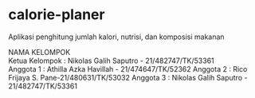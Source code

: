 # calorie-planer
Aplikasi penghitung jumlah kalori, nutrisi, dan komposisi makanan 

NAMA KELOMPOK  
Ketua Kelompok : Nikolas Galih Saputro - 21/482747/TK/53361  
Anggota 1 : Athilla Azka Havillah - 21/474647/TK/52362
Anggota 2 : Rico Frijaya S. Pane-21/480631/TK/53032
Anggota 3 : Nikolas Galih Saputro - 21/482747/TK/53361  
